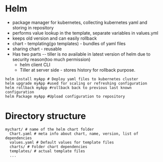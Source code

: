 # Helm
- package manager for kubernetes, collecting kubernetes yaml and storing in repository
- performs value lookup in the template, separate variables in values.yml
- keeps old version and can easily rollback
- chart - templating(go templates) - bundles of yaml files
- sharing chart - reusable
- Has two parts -- tiller is no available in latest version of helm due to security reason(too much permission)
  - helm client CLI
  - Tiller at server side - stores history for rollback purpose.

```
helm install myApp # Deploy yaml files to kubernetes cluster
helm upgrade myApp #used for scaling or refreshing configuration
helm rollback myApp #rollback back to previous last known configuration
helm Package myApp #Upload configuration to repository
```
# Directory structure
```
mychart/ # name of the helm chart folder
  Chart.yaml # meta info about chart, name, version, list of dependencies
  values.yaml # Default values for template files
  charts/ # Folder chart dependencies
  templates/ # actual template files
  ...
```
